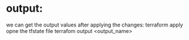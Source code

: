 
# output:
we can get the output values after applying the changes:
  terraform apply
  opne the tfstate file
  terrafom output <output_name>
